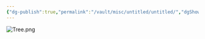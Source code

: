 ```yaml
---
{"dg-publish":true,"permalink":"/vault/misc/untitled/untitled/","dgShowFileTree":"false"}
---
```


![Tree.png](/img/user/assets/Tree.png)